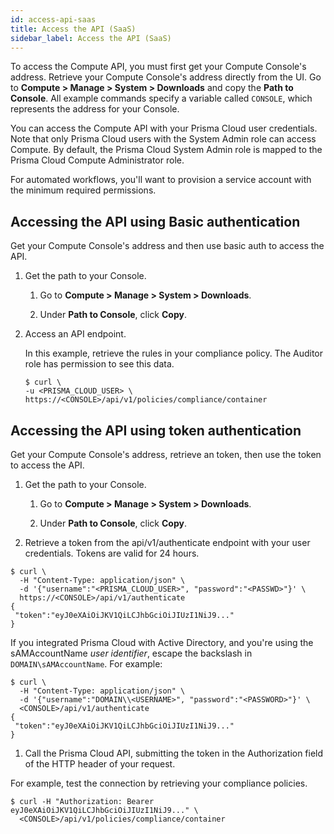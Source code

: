 ```yaml
---
id: access-api-saas
title: Access the API (SaaS)
sidebar_label: Access the API (SaaS)
---
```


To access the Compute API, you must first get your Compute Console's address.
Retrieve your Compute Console's address directly from the UI.
Go to **Compute > Manage > System > Downloads** and copy the **Path to Console**.
All example commands specify a variable called `CONSOLE`, which represents the address for your Console.

You can access the Compute API with your Prisma Cloud user credentials.
Note that only Prisma Cloud users with the System Admin role can access Compute.
By default, the Prisma Cloud System Admin role is mapped to the Prisma Cloud Compute Administrator role.

For automated workflows, you'll want to provision a service account with the minimum required permissions.


## Accessing the API using Basic authentication

Get your Compute Console's address and then use basic auth to access the API.

1. Get the path to your Console.

   1. Go to **Compute > Manage > System > Downloads**.

   1. Under **Path to Console**, click **Copy**.

1. Access an API endpoint.

   In this example, retrieve the rules in your compliance policy.
   The Auditor role has permission to see this data.

   ```
   $ curl \
   -u <PRISMA_CLOUD_USER> \
   https://<CONSOLE>/api/v1/policies/compliance/container
   ```

## Accessing the API using token authentication

Get your Compute Console's address, retrieve an token, then use the token to access the API.

1. Get the path to your Console.

   1. Go to **Compute > Manage > System > Downloads**.

   1. Under **Path to Console**, click **Copy**.

1. Retrieve a token from the api/v1/authenticate endpoint with your user credentials.
Tokens are valid for 24 hours.

  ```
  $ curl \
    -H "Content-Type: application/json" \
    -d '{"username":"<PRISMA_CLOUD_USER>", "password":"<PASSWD>"}' \
    https://<CONSOLE>/api/v1/authenticate
  {
   "token":"eyJ0eXAiOiJKV1QiLCJhbGciOiJIUzI1NiJ9..."
  }
  ```

  If you integrated Prisma Cloud with Active Directory, and you're using the sAMAccountName _user identifier_, escape the backslash in `DOMAIN\sAMAccountName`.
  For example:

  ```
  $ curl \
    -H "Content-Type: application/json" \
    -d '{"username":"DOMAIN\\<USERNAME>", "password":"<PASSWORD>"}' \
    <CONSOLE>/api/v1/authenticate
  {
   "token":"eyJ0eXAiOiJKV1QiLCJhbGciOiJIUzI1NiJ9..."
  }
  ```

1. Call the Prisma Cloud API, submitting the token in the Authorization field of the HTTP header of your request.

  For example, test the connection by retrieving your compliance policies.

  ```
  $ curl -H "Authorization: Bearer eyJ0eXAiOiJKV1QiLCJhbGciOiJIUzI1NiJ9..." \
    <CONSOLE>/api/v1/policies/compliance/container
  ```

